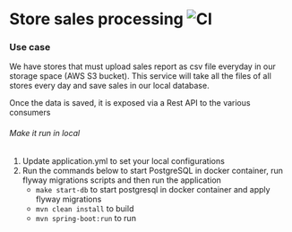 # Store sales processing ![CI](https://github.com/ivankaptue/demo-springboot-aws-s3-db/actions/workflows/ci.yml/badge.svg?branch=main)

### Use case

We have stores that must upload sales report as csv file everyday in our storage space (AWS S3 bucket).
This service will take all the files of all stores every day and save sales in our local database.

Once the data is saved, it is exposed via a Rest API to the various consumers

###### Make it run in local

1. Update application.yml to set your local configurations
2. Run the commands below to start PostgreSQL in docker container, run flyway migrations scripts and then run the
   application
    - `make start-db` to start postgresql in docker container and apply flyway migrations
    - `mvn clean install` to build
    - `mvn spring-boot:run` to run
